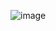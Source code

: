 ![image](https://user-images.githubusercontent.com/68208476/182667091-af04039f-c432-4a88-a979-3aa0d9337bf3.png)
